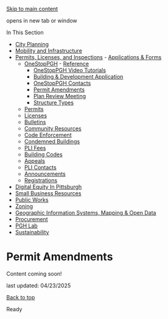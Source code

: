 [Skip to main content](https://www.pittsburghpa.gov/Business-Development/Permits-Licenses-and-Inspections/OneStopPGH/Permit-Amendments#main-content)

opens in new tab or window

In This Section

- [City Planning](https://www.pittsburghpa.gov/Business-Development/City-Planning)
- [Mobility and Infrastructure](https://www.pittsburghpa.gov/Business-Development/Mobility-and-Infrastructure)
- [Permits, Licenses, and Inspections](https://www.pittsburghpa.gov/Business-Development/Permits-Licenses-and-Inspections)  - [Applications & Forms](https://www.pittsburghpa.gov/Business-Development/Permits-Licenses-and-Inspections/Applications-Forms)
  - [OneStopPGH](https://www.pittsburghpa.gov/Business-Development/Permits-Licenses-and-Inspections/OneStopPGH)    - [Reference](https://www.pittsburghpa.gov/Business-Development/Permits-Licenses-and-Inspections/OneStopPGH/Reference)
    - [OneStopPGH Video Tutorials](https://www.pittsburghpa.gov/Business-Development/Permits-Licenses-and-Inspections/OneStopPGH/OneStopPGH-Tutorials)
    - [Building & Development Application](https://www.pittsburghpa.gov/Business-Development/Permits-Licenses-and-Inspections/OneStopPGH/Building-Development-Application)
    - [OneStopPGH Contacts](https://www.pittsburghpa.gov/Business-Development/Permits-Licenses-and-Inspections/OneStopPGH/OneStopPGH-Contacts)
    - [Permit Amendments](https://www.pittsburghpa.gov/Business-Development/Permits-Licenses-and-Inspections/OneStopPGH/Permit-Amendments)
    - [Plan Review Meeting](https://www.pittsburghpa.gov/Business-Development/Permits-Licenses-and-Inspections/OneStopPGH/Plan-Review-Meeting)
    - [Structure Types](https://www.pittsburghpa.gov/Business-Development/Permits-Licenses-and-Inspections/OneStopPGH/Structure-Types)
  - [Permits](https://www.pittsburghpa.gov/Business-Development/Permits-Licenses-and-Inspections/Permits)
  - [Licenses](https://www.pittsburghpa.gov/Business-Development/Permits-Licenses-and-Inspections/Licenses)
  - [Bulletins](https://www.pittsburghpa.gov/Business-Development/Permits-Licenses-and-Inspections/PLI-Bulletins)
  - [Community Resources](https://www.pittsburghpa.gov/Business-Development/Permits-Licenses-and-Inspections/Community-Resources)
  - [Code Enforcement](https://www.pittsburghpa.gov/Business-Development/Permits-Licenses-and-Inspections/Code-Enforcement)
  - [Condemned Buildings](https://www.pittsburghpa.gov/Business-Development/Permits-Licenses-and-Inspections/Condemned-Buildings)
  - [PLI Fees](https://www.pittsburghpa.gov/Business-Development/Permits-Licenses-and-Inspections/Fees)
  - [Building Codes](https://www.pittsburghpa.gov/Business-Development/Permits-Licenses-and-Inspections/Building-Codes)
  - [Appeals](https://www.pittsburghpa.gov/Business-Development/Permits-Licenses-and-Inspections/Appeals)
  - [PLI Contacts](https://www.pittsburghpa.gov/Business-Development/Permits-Licenses-and-Inspections/Contacts)
  - [Announcements](https://www.pittsburghpa.gov/Business-Development/Permits-Licenses-and-Inspections/Announcements)
  - [Registrations](https://www.pittsburghpa.gov/Business-Development/Permits-Licenses-and-Inspections/Registrations)
- [Digital Equity In Pittsburgh](https://www.pittsburghpa.gov/Business-Development/Digital-Equity-In-Pittsburgh)
- [Small Business Resources](https://www.pittsburghpa.gov/Business-Development/Small-Business-Resources)
- [Public Works](https://www.pittsburghpa.gov/Business-Development/Public-Works)
- [Zoning](https://www.pittsburghpa.gov/Business-Development/Zoning)
- [Geographic Information Systems, Mapping & Open Data](https://www.pittsburghpa.gov/Business-Development/Geographic-Information-Systems-Mapping-Open-Data)
- [Procurement](https://www.pittsburghpa.gov/Business-Development/Procurement)
- [PGH Lab](https://www.pittsburghpa.gov/Business-Development/PGH-Lab)
- [Sustainability](https://www.pittsburghpa.gov/Business-Development/Sustainability)

# Permit Amendments

Content coming soon!

last updated: 04/23/2025

[Back to top](https://www.pittsburghpa.gov/Business-Development/Permits-Licenses-and-Inspections/OneStopPGH/Permit-Amendments#body-top)

Ready
